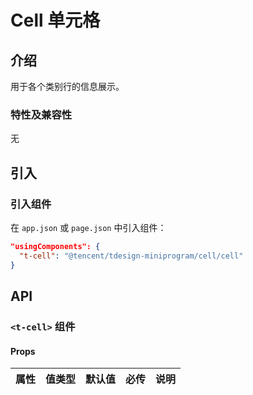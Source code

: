 # Cell 单元格

## 介绍

用于各个类别行的信息展示。

### 特性及兼容性

无

## 引入

### 引入组件

在 `app.json` 或 `page.json` 中引入组件：

```json
"usingComponents": {
  "t-cell": "@tencent/tdesign-miniprogram/cell/cell"
}
```

## API

### `<t-cell>` 组件

#### Props

| 属性 | 值类型 | 默认值 | 必传 | 说明 |
| ---- | ------ | ------ | ---- | ---- |
